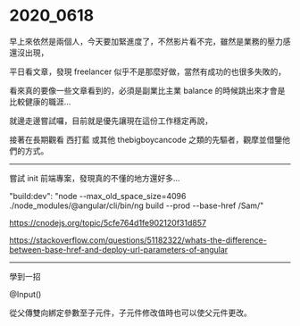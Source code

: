 # 2020_0618

早上來依然是兩個人，今天要加緊進度了，不然影片看不完，雖然是業務的壓力感還沒出現，

平日看文章，發現 freelancer 似乎不是那麼好做，當然有成功的也很多失敗的，

看來真的要像一些文章看到的，必須是副業比主業 balance 的時候跳出來才會是比較健康的職涯...

就邊走邊嘗試囉，目前就是優先讓現在這份工作穩定再說，

接著在長期觀看 西打藍 或其他 thebigboycancode 之類的先驅者，觀摩並借鑒他們的方式。

---

嘗試 init 前端專案，發現真的不懂的地方還好多...

"build:dev": "node --max_old_space_size=4096 ./node_modules/@angular/cli/bin/ng build --prod --base-href /Sam/"

<https://cnodejs.org/topic/5cfe764d1fe902120f31d857>

<https://stackoverflow.com/questions/51182322/whats-the-difference-between-base-href-and-deploy-url-parameters-of-angular>

---

學到一招

@Input()

從父傳雙向綁定參數至子元件，子元件修改值時也可以使父元件更改。
